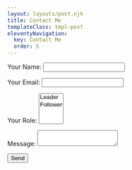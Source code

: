 ```yaml
---
layout: layouts/post.njk
title: Contact Me
templateClass: tmpl-post
eleventyNavigation:
  key: Contact Me
  order: 5
---
```


<form name="contact" method="POST" data-netlify="true">
  <p>
    <label for="name">Your Name: <input type="text" name="name" required /></label>   
  </p>
  <p>
    <label for="email">Your Email: <input type="email" name="email" required /></label>
  </p>
  <p>
    <label>Your Role: <select name="role[]" multiple>
      <option value="leader">Leader</option>
      <option value="follower">Follower</option>
    </select></label>
  </p>
  <p>
    <label>Message: <textarea name="message"></textarea></label>
  </p>
  <p>
    <button type="submit">Send</button>
  </p>
</form>